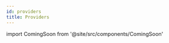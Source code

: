 ```yaml
---
id: providers
title: Providers
---
```


import ComingSoon from '@site/src/components/ComingSoon'

<ComingSoon/>

<!--
import Tabs from '@theme/Tabs';
import TabItem from '@theme/TabItem';

## Overview

The directory structure for the **providers** folder outlines:

providers
    ComponentsProvider.tsx
    index.ts
    LSPPropsProvider.tsx
    NavigationProvider.tsx
    StoreProvider.tsx
    StudioContextProvider.tsx
    StyleSheetsProvider.tsx
    WebformPathProvider.tsx
    WebformsProvider.tsx
-->
